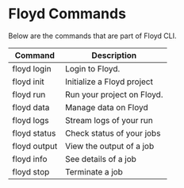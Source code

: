 # Floyd Commands

Below are the commands that are part of Floyd CLI.

| Command            | Description              |
| ------------------ | ------------------------ |
| floyd login        | Login to Floyd. |
| floyd init         | Initialize a Floyd project |
| floyd run          | Run your project on Floyd. |
| floyd data         | Manage data on Floyd   |
| floyd logs         | Stream logs of your run |
| floyd status       | Check status of your jobs |
| floyd output       | View the output of a job |
| floyd info         | See details of a job   |
| floyd stop         | Terminate a job   |
